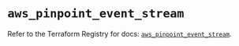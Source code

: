 # `aws_pinpoint_event_stream`

Refer to the Terraform Registry for docs: [`aws_pinpoint_event_stream`](https://registry.terraform.io/providers/hashicorp/aws/4.54.0/docs/resources/pinpoint_event_stream).
